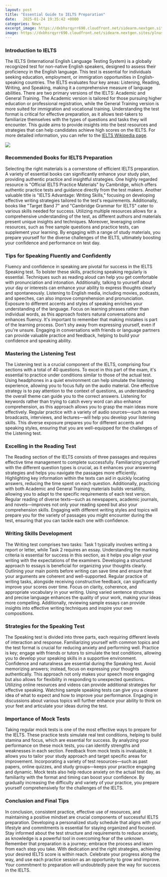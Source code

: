 ```yaml
---
layout: post
title: "Essential Guide to IELTS Preparation"
date:   2025-01-24 19:35:42 +0000
categories: News
excerpt_image: https://dxbhsrqyrr690.cloudfront.net/sidearm.nextgen.sites/plnusealions.com/images/responsive_2023/default_image.png
image: https://dxbhsrqyrr690.cloudfront.net/sidearm.nextgen.sites/plnusealions.com/images/responsive_2023/default_image.png
---
```


### Introduction to IELTS
The IELTS (International English Language Testing System) is a globally recognized test for non-native English speakers, designed to assess their proficiency in the English language. This test is essential for individuals seeking education, employment, or immigration opportunities in English-speaking countries. The IELTS evaluates four key areas: Listening, Reading, Writing, and Speaking, making it a comprehensive measure of language abilities.
There are two primary versions of the IELTS: Academic and General Training. The Academic version is tailored for those pursuing higher education or professional registration, while the General Training version is more suited for immigration and vocational training. Understanding the test format is critical for effective preparation, as it allows test-takers to familiarize themselves with the types of questions and tasks they will encounter. This guide aims to provide insights into the best resources and strategies that can help candidates achieve high scores on the IELTS. For more detailed information, you can refer to the [IELTS Wikipedia page](https://fr.edu.vn/en/IELTS).

![](https://dxbhsrqyrr690.cloudfront.net/sidearm.nextgen.sites/plnusealions.com/images/responsive_2023/default_image.png)
### Recommended Books for IELTS Preparation
Selecting the right materials is a cornerstone of efficient IELTS preparation. A variety of essential books can significantly enhance your study plan, providing authentic practice and insightful strategies. One highly regarded resource is "Official IELTS Practice Materials" by Cambridge, which offers authentic practice tests and guidance directly from the test makers.
Another valuable title is "IELTS Advantage: Writing Skills," focusing on developing effective writing strategies tailored to the test's requirements. Additionally, books like "Target Band 7" and "Cambridge Grammar for IELTS" cater to various skills needed for success. Utilizing multiple resources allows for a comprehensive understanding of the test, as different authors and materials present unique insights and techniques.
Moreover, leveraging online resources, such as free sample questions and practice tests, can supplement your learning. By engaging with a range of study materials, you prepare yourself for the diverse challenges of the IELTS, ultimately boosting your confidence and performance on test day.
### Tips for Speaking Fluently and Confidently
Fluency and confidence in speaking are pivotal for success in the IELTS Speaking test. To bolster these skills, practicing speaking regularly is essential. Techniques such as reading aloud can help you get comfortable with pronunciation and intonation. Additionally, talking to yourself about your day or interests can enhance your ability to express thoughts clearly and spontaneously.
Listening to English media, including movies, podcasts, and speeches, can also improve comprehension and pronunciation. Exposure to different accents and styles of speaking enriches your understanding of the language. Focus on learning phrases rather than individual words, as this approach fosters natural conversations and enhances fluency.
It's important to remember that making mistakes is part of the learning process. Don't shy away from expressing yourself, even if you're unsure. Engaging in conversations with friends or language partners can provide valuable practice and feedback, helping to build your confidence and speaking ability.
### Mastering the Listening Test
The Listening test is a crucial component of the IELTS, comprising four sections with a total of 40 questions. To excel in this part of the exam, it's essential to practice under conditions similar to those of the actual test. Using headphones in a quiet environment can help simulate the listening experience, allowing you to focus fully on the audio material.
One effective strategy is to pay attention to the context of questions, as understanding the overall theme can guide you to the correct answers. Listening for keywords rather than trying to catch every word can also enhance comprehension, as this approach allows you to grasp the main ideas more effectively.
Regular practice with a variety of audio sources—such as news broadcasts, interviews, and lectures—will help you develop your listening skills. This diverse exposure prepares you for different accents and speaking styles, ensuring that you are well-equipped for the challenges of the Listening test.
### Excelling in the Reading Test
The Reading section of the IELTS consists of three passages and requires effective time management to complete successfully. Familiarizing yourself with the different question types is crucial, as it enhances your answering strategies and helps you navigate the passages more efficiently. 
Highlighting key information within the texts can aid in quickly locating answers, reducing the time spent on each question. Additionally, practicing with both Academic and General Training materials builds versatility, allowing you to adapt to the specific requirements of each test version.
Regular reading of diverse texts—such as newspapers, academic journals, and novels—improves not only your reading speed but also your comprehension skills. Engaging with different writing styles and topics will prepare you for the variety of passages you might encounter during the test, ensuring that you can tackle each one with confidence.
### Writing Skills Development
The Writing test comprises two tasks: Task 1 typically involves writing a report or letter, while Task 2 requires an essay. Understanding the marking criteria is essential for success in this section, as it helps you align your writing with the expectations of the examiners. 
Developing a structured approach to essays is beneficial for organizing your thoughts clearly. Outlining your main points before writing can save time and ensure that your arguments are coherent and well-supported. Regular practice of writing tasks, alongside receiving constructive feedback, can significantly improve your scores over time.
Focus on clarity, coherence, and appropriate vocabulary in your writing. Using varied sentence structures and precise language enhances the quality of your work, making your ideas more compelling. Additionally, reviewing sample essays can provide insights into effective writing techniques and inspire your own compositions.
### Strategies for the Speaking Test
The Speaking test is divided into three parts, each requiring different levels of interaction and response. Familiarizing yourself with common topics and the test format is crucial for reducing anxiety and performing well. Practice is key; engage with friends or tutors to simulate the test conditions, allowing you to develop your speaking skills in a supportive environment.
Confidence and naturalness are essential during the Speaking test. Avoid memorizing answers; instead, focus on expressing your thoughts authentically. This approach not only makes your speech more engaging but also allows for flexibility in responding to unexpected questions.
Utilizing online resources and videos can provide additional strategies for effective speaking. Watching sample speaking tests can give you a clearer idea of what to expect and how to improve your performance. Engaging in discussions about various topics will further enhance your ability to think on your feet and articulate your ideas during the test.
### Importance of Mock Tests
Taking regular mock tests is one of the most effective ways to prepare for the IELTS. These practice tests simulate real test conditions, helping to build stamina and focus, which are essential for success. By analyzing your performance on these mock tests, you can identify strengths and weaknesses in each section.
Feedback from mock tests is invaluable; it allows you to tailor your study approach and target specific areas for improvement. Incorporating a variety of test resources—such as past papers, online quizzes, and study groups—keeps your practice engaging and dynamic.
Mock tests also help reduce anxiety on the actual test day, as familiarity with the format and timing can boost your confidence. By gradually increasing the difficulty and variety of your practice, you prepare yourself comprehensively for the challenges of the IELTS.
### Conclusion and Final Tips
In conclusion, consistent practice, effective use of resources, and maintaining a positive mindset are crucial components of successful IELTS preparation. Developing a personalized study schedule that aligns with your lifestyle and commitments is essential for staying organized and focused. 
Stay informed about the test structure and requirements to reduce anxiety, as knowledge is a powerful tool in overcoming fear of the unknown. Remember that preparation is a journey; embrace the process and learn from each step you take.
With dedication and the right strategies, achieving your desired IELTS score is within reach. Celebrate your progress along the way, and use each practice session as an opportunity to grow and improve. Your commitment to preparation will undoubtedly pave the way for success in the IELTS.